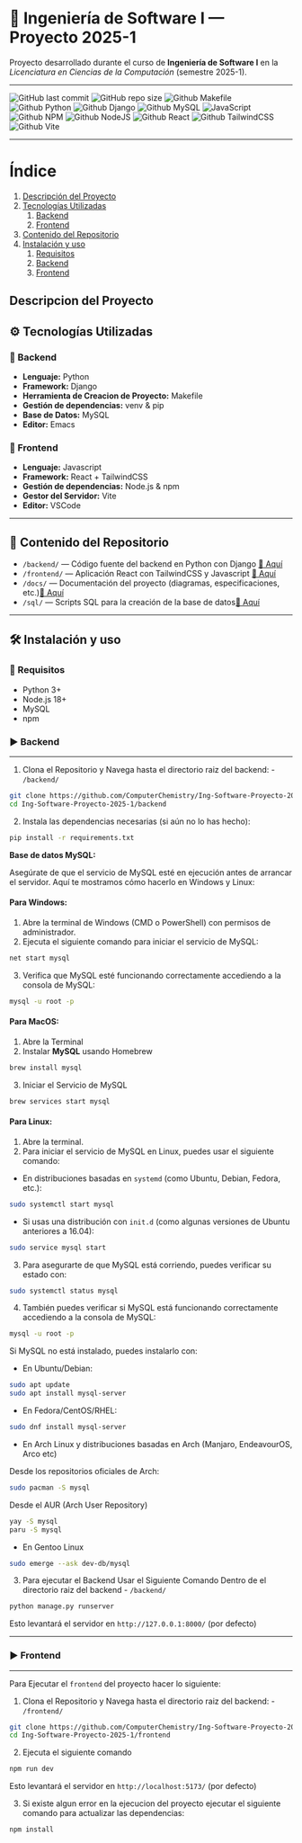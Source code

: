 # 🚀 Ingeniería de Software I — Proyecto 2025-1

Proyecto desarrollado durante el curso de **Ingeniería de Software I** en la *Licenciatura en Ciencias de la Computación* (semestre 2025-1).  

---

![GitHub last commit](https://img.shields.io/github/last-commit/ComputerChemistry/Ing-Software-Proyecto-2025-1?style=for-the-badge&color=b4befe) 
![GitHub repo size](https://img.shields.io/github/repo-size/ComputerChemistry/Ing-Software-Proyecto-2025-1?style=for-the-badge&color=cba6f7) 
![Github Makefile](https://img.shields.io/badge/Build-Makefile-89b4fa?style=for-the-badge&logo=gnu&logoColor=white) 
![Github Python](https://img.shields.io/badge/python-3670A0?style=for-the-badge&logo=python&logoColor=ffdd54)
![Github Django](https://img.shields.io/badge/django-%23092E20.svg?style=for-the-badge&logo=django&logoColor=white)
![Github MySQL](https://img.shields.io/badge/mysql-4479A1.svg?style=for-the-badge&logo=mysql&logoColor=white)
![JavaScript](https://img.shields.io/badge/javascript-%23323330.svg?style=for-the-badge&logo=javascript&logoColor=%23F7DF1E)
![Github NPM](https://img.shields.io/badge/NPM-%23CB3837.svg?style=for-the-badge&logo=npm&logoColor=white)
![Github NodeJS](https://img.shields.io/badge/node.js-6DA55F?style=for-the-badge&logo=node.js&logoColor=white)
![Github React](https://img.shields.io/badge/react-%2320232a.svg?style=for-the-badge&logo=react&logoColor=%2361DAFB)
![Github TailwindCSS](https://img.shields.io/badge/tailwindcss-%2338B2AC.svg?style=for-the-badge&logo=tailwind-css&logoColor=white)
![Github Vite](https://img.shields.io/badge/vite-%23646CFF.svg?style=for-the-badge&logo=vite&logoColor=white)

---
# Índice

1. [Descripción del Proyecto](#descripcion-del-proyecto)  
2. [Tecnologías Utilizadas](#️-tecnologías-utilizadas)  
   1. [Backend](#-backend)  
   2. [Frontend](#-frontend)  
3. [Contenido del Repositorio](#-contenido-del-repositorio)  
4. [Instalación y uso](#️-instalación-y-uso)  
   1. [Requisitos](#-requisitos)  
   2. [Backend](#-backend)  
   3. [Frontend](#-frontend)  

## Descripcion del Proyecto





## ⚙️ Tecnologías Utilizadas

### 🔧 Backend
- **Lenguaje:** Python  
- **Framework:** Django
- **Herramienta de Creacion de Proyecto:** Makefile
- **Gestión de dependencias:** venv & pip  
- **Base de Datos:** MySQL  
- **Editor:** Emacs  

### 🎨 Frontend
- **Lenguaje:** Javascript  
- **Framework:** React + TailwindCSS  
- **Gestión de dependencias:** Node.js & npm  
- **Gestor del Servidor:** Vite  
- **Editor:** VSCode  
---

## 📁 Contenido del Repositorio

- `/backend/` — Código fuente del backend en Python con Django [🔗 Aquí](./backend/)
- `/frontend/` — Aplicación React con TailwindCSS y Javascript [🔗 Aquí](./frontend/)
- `/docs/` — Documentación del proyecto (diagramas, especificaciones, etc.)[🔗 Aquí](./docs/)
- `/sql/` — Scripts SQL para la creación de la base de datos[🔗 Aquí](./sql/)

---

## 🛠️ Instalación y uso

### 🚀 Requisitos
- Python 3+
- Node.js 18+
- MySQL
- npm

### ▶️ Backend
---

1. Clona el Repositorio y Navega hasta el directorio raiz del backend: - `/backend/` 

```bash
git clone https://github.com/ComputerChemistry/Ing-Software-Proyecto-2025-1.git
cd Ing-Software-Proyecto-2025-1/backend
```

2. Instala las dependencias necesarias (si aún no lo has hecho):

```bash
pip install -r requirements.txt
```

**Base de datos MySQL:**

   Asegúrate de que el servicio de MySQL esté en ejecución antes de arrancar el servidor. Aquí te mostramos cómo hacerlo en Windows y Linux:

#### **Para Windows:**

1. Abre la terminal de Windows (CMD o PowerShell) con permisos de administrador.
2. Ejecuta el siguiente comando para iniciar el servicio de MySQL:

```bash
net start mysql
```

3. Verifica que MySQL esté funcionando correctamente accediendo a la consola de MySQL:

```bash
mysql -u root -p
```
	  
#### **Para MacOS:** 
1. Abre la Terminal 
2. Instalar **MySQL** usando Homebrew
```bash 
brew install mysql
```
3. Iniciar el Servicio de MySQL 
	
```bash
brew services start mysql
```
	
   
#### **Para Linux:**

1. Abre la terminal.
2. Para iniciar el servicio de MySQL en Linux, puedes usar el siguiente comando:

- En distribuciones basadas en `systemd` (como Ubuntu, Debian, Fedora, etc.):

```bash
sudo systemctl start mysql
```
- Si usas una distribución con `init.d` (como algunas versiones de Ubuntu anteriores a 16.04):

```bash
sudo service mysql start
```

3. Para asegurarte de que MySQL está corriendo, puedes verificar su estado con:

```bash
sudo systemctl status mysql
```

4. También puedes verificar si MySQL está funcionando correctamente accediendo a la consola de MySQL:

```bash
mysql -u root -p
```

Si MySQL no está instalado, puedes instalarlo con:

 - En Ubuntu/Debian:

 ```bash
sudo apt update
sudo apt install mysql-server
 ```

- En Fedora/CentOS/RHEL:
```bash
sudo dnf install mysql-server
```
- En Arch Linux y distribuciones basadas en Arch (Manjaro,
   EndeavourOS, Arco etc)
  
Desde los repositorios oficiales de Arch:
   
```bash
sudo pacman -S mysql 
```
Desde el AUR (Arch User Repository)
  
 ```bash 
yay -S mysql 
paru -S mysql 
 ``` 
 - En Gentoo Linux 
```bash
sudo emerge --ask dev-db/mysql
 ```
3. Para ejecutar el Backend Usar el Siguiente Comando Dentro de el
directorio raiz del backend - `/backend/`

```bash
python manage.py runserver
```
Esto levantará el servidor en `http://127.0.0.1:8000/` (por defecto)

---

### ▶️ Frontend

--- 
Para Ejecutar el `frontend` del proyecto hacer lo siguiente: 

1. Clona el Repositorio y Navega hasta el directorio raiz del backend: - `/frontend/` 

```bash
git clone https://github.com/ComputerChemistry/Ing-Software-Proyecto-2025-1.git
cd Ing-Software-Proyecto-2025-1/frontend
```

2. Ejecuta el siguiente comando 

```bash
npm run dev 
```
Esto levantará el servidor en `http://localhost:5173/` (por defecto)

3. Si existe algun error en la ejecucion del proyecto ejecutar el
   siguiente comando para actualizar las dependencias: 

```bash 
npm install
```
